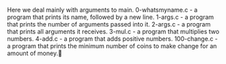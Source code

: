 Here we deal mainly with arguments to main.
0-whatsmyname.c - a program that prints its name, followed by a new line.
1-args.c -  a program that prints the number of arguments passed into it.
2-args.c -  a program that prints all arguments it receives.
3-mul.c - a program that multiplies two numbers.
4-add.c - a program that adds positive numbers.
100-change.c -  a program that prints the minimum number of coins to make change for an amount of money.
